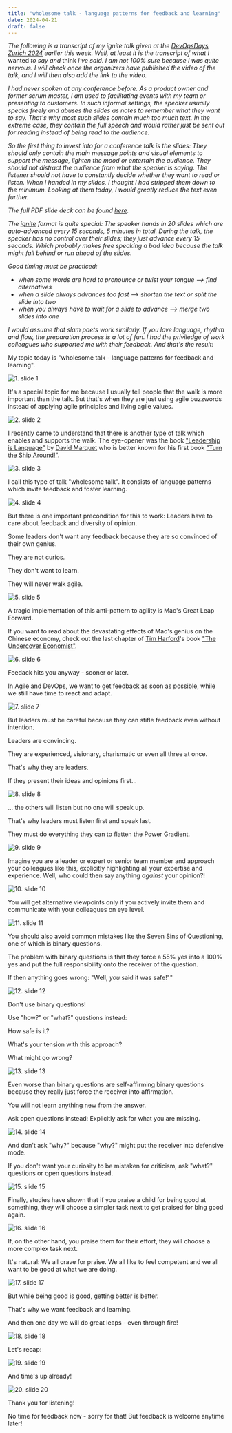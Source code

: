 ```yaml
---
title: "wholesome talk - language patterns for feedback and learning"
date: 2024-04-21
draft: false
---
```


_The following is a transcript of my ignite talk given at the [DevOpsDays Zurich 2024](https://www.devopsdays.ch/) earlier this week. Well, at least it is the transcript of what I_ wanted _to say and_ think _I've said. I am not 100% sure because I was quite nervous. I will check once the organizers have published the video of the talk, and I will then also add the link to the video._

_I had never spoken at any conference before. As a product owner and former scrum master, I am used to facilitating events with my team or presenting to customers. In such informal settings, the speaker usually speaks freely and abuses the slides as notes to remember what they want to say. That's why most such slides contain much too much text. In the extreme case, they contain the full speech and would rather just be sent out for reading instead of being read to the audience._

_So the first thing to invest into for a conference talk is the slides: They should only contain the main message points and visual elements to support the message, lighten the mood or entertain the audience. They should not distract the audience from what the speaker is saying. The listener should not have to constantly decide whether they want to read or listen. When I handed in my slides, I thought I had stripped them down to the minimum. Looking at them today, I would greatly reduce the text even further._

_The full PDF slide deck can be found [here](/files/blog/wholesome-talk/dodzurich2024_ignite_peterhaefliger_wholesometalk.pdf)._

_The [ignite](https://en.wikipedia.org/wiki/Ignite_(event)) format is quite special: The speaker hands in 20 slides which are auto-advanced every 15 seconds, 5 minutes in total. During the talk, the speaker has no control over their slides; they just advance every 15 seconds. Which probably makes free speaking a bad idea because the talk might fall behind or run ahead of the slides._

_Good timing must be practiced:_
* _when some words are hard to pronounce or twist your tongue --> find alternatives_
* _when a slide always advances too fast --> shorten the text or split the slide into two_
* _when you always have to wait for a slide to advance --> merge two slides into one_

_I would assume that slam poets work similarly. If you love language, rhythm and flow, the preparation process is a lot of fun. I had the priviledge of work colleagues who supported me with their feedback. And that's the result:_

My topic today is "wholesome talk - language patterns for feedback and learning".

![1. slide 1](/images/blog/wholesome-talk/dodzurich2024_ignite_peterhaefliger_wholesometalk_pg01.png)

It's a special topic for me because I usually tell people that the walk is more important than the talk. But that's when they are just using agile buzzwords instead of applying agile principles and living agile values.

![2. slide 2](/images/blog/wholesome-talk/dodzurich2024_ignite_peterhaefliger_wholesometalk_pg02.png)

I recently came to understand that there is another type of talk which enables and supports the walk. The eye-opener was the book ["Leadership is Language"](https://davidmarquet.com/leadership-is-language-book/) by [David Marquet](https://davidmarquet.com/) who is better known for his first book ["Turn the Ship Around!"](https://davidmarquet.com/turn-the-ship-around-book/).

![3. slide 3](/images/blog/wholesome-talk/dodzurich2024_ignite_peterhaefliger_wholesometalk_pg03.png)

I call this type of talk "wholesome talk". It consists of language patterns which invite feedback and foster learning.

![4. slide 4](/images/blog/wholesome-talk/dodzurich2024_ignite_peterhaefliger_wholesometalk_pg04.png)

But there is one important precondition for this to work: Leaders have to care about feedback and diversity of opinion. 

Some leaders don't want any feedback because they are so convinced of their own genius.

They are not curios.

They don't want to learn.

They will never walk agile.

![5. slide 5](/images/blog/wholesome-talk/dodzurich2024_ignite_peterhaefliger_wholesometalk_pg05.png)

A tragic implementation of this anti-pattern to agility is Mao's Great Leap Forward.

If you want to read about the devastating effects of Mao's genius on the Chinese economy, check out the last chapter of [Tim Harford](https://timharford.com/)'s book ["The Undercover Economist"](https://timharford.com/books/undercovereconomist/).

![6. slide 6](/images/blog/wholesome-talk/dodzurich2024_ignite_peterhaefliger_wholesometalk_pg06.png)

Feedack hits you anyway - sooner or later.

In Agile and DevOps, we want to get feedback as soon as possible, while we still have time to react and adapt.

![7. slide 7](/images/blog/wholesome-talk/dodzurich2024_ignite_peterhaefliger_wholesometalk_pg07.png)

But leaders must be careful because they can stifle feedback even without intention.

Leaders are convincing.

They are experienced, visionary, charismatic or even all three at once.

That's why they are leaders.

If they present their ideas and opinions first...

![8. slide 8](/images/blog/wholesome-talk/dodzurich2024_ignite_peterhaefliger_wholesometalk_pg08.png)

... the others will listen but no one will speak up.

That's why leaders must listen first and speak last.

They must do everything they can to flatten the Power Gradient.

![9. slide 9](/images/blog/wholesome-talk/dodzurich2024_ignite_peterhaefliger_wholesometalk_pg09.png)

Imagine you are a leader or expert or senior team member and approach your colleagues like this, explicitly highlighting all your expertise and experience. Well, who could then say anything _against_ your opinion?!

![10. slide 10](/images/blog/wholesome-talk/dodzurich2024_ignite_peterhaefliger_wholesometalk_pg10.png)

You will get alternative viewpoints only if you actively invite them and communicate with your colleagues on eye level.

![11. slide 11](/images/blog/wholesome-talk/dodzurich2024_ignite_peterhaefliger_wholesometalk_pg11.png)

You should also avoid common mistakes like the Seven Sins of Questioning, one of which is binary questions.

The problem with binary questions is that they force a 55% yes into a 100% yes and put the full responsibility onto the receiver of the question.

If then anything goes wrong: "Well, _you_ said it was safe!""

![12. slide 12](/images/blog/wholesome-talk/dodzurich2024_ignite_peterhaefliger_wholesometalk_pg12.png)

Don't use binary questions! 

Use "how?" or "what?" questions instead: 

How safe is it? 

What's your tension with this approach? 

What might go wrong?

![13. slide 13](/images/blog/wholesome-talk/dodzurich2024_ignite_peterhaefliger_wholesometalk_pg13.png)

Even worse than binary questions are self-affirming binary questions because they really just force the receiver into affirmation.

You will not learn anything new from the answer.

Ask open questions instead: Explicitly ask for what you are missing.

![14. slide 14](/images/blog/wholesome-talk/dodzurich2024_ignite_peterhaefliger_wholesometalk_pg14.png)

And don't ask "why?" because "why?" might put the receiver into defensive mode.

If you don't want your curiosity to be mistaken for criticism, ask "what?" questions or open questions instead.

![15. slide 15](/images/blog/wholesome-talk/dodzurich2024_ignite_peterhaefliger_wholesometalk_pg15.png)

Finally, studies have shown that if you praise a child for being good at something, they will choose a simpler task next to get praised for bing good again.

![16. slide 16](/images/blog/wholesome-talk/dodzurich2024_ignite_peterhaefliger_wholesometalk_pg16.png)

If, on the other hand, you praise them for their effort, they will choose a more complex task next.

It's natural: We all crave for praise. We all like to feel competent and we all want to be good at what we are doing.

![17. slide 17](/images/blog/wholesome-talk/dodzurich2024_ignite_peterhaefliger_wholesometalk_pg17.png)

But while being good is good, getting better is better.

That's why we want feedback and learning.

And then one day we will do great leaps - even through fire!

![18. slide 18](/images/blog/wholesome-talk/dodzurich2024_ignite_peterhaefliger_wholesometalk_pg18.png)

Let's recap:

![19. slide 19](/images/blog/wholesome-talk/dodzurich2024_ignite_peterhaefliger_wholesometalk_pg19.png)

And time's up already!

![20. slide 20](/images/blog/wholesome-talk/dodzurich2024_ignite_peterhaefliger_wholesometalk_pg20.png)

Thank you for listening! 

No time for feedback now - sorry for that! But feedback is welcome anytime later!